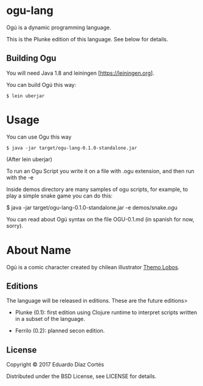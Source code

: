 # ogu-lang

Ogú is a dynamic programming language.

This is the Plunke edition of this language. See below for details.

## Building Ogu


You will need Java 1.8 and leiningen [https://leiningen.org].

You can build Ogú this way:

    $ lein uberjar
    
# Usage
    
You can use Ogu this way
    
    $ java -jar target/ogu-lang-0.1.0-standalone.jar
    
(After lein uberjar)
    
To run an Ogu Script you write it on a file with .ogu extension, and then run with the -e

Inside demos directory are many samples of ogu scripts, for example, to play a simple snake game you can do this:
   
   $ java -jar target/ogu-lang-0.1.0-standalone.jar -e demos/snake.ogu
    
You can read about Ogú syntax on the file OGU-0.1.md (in spanish for now, sorry). 

# About Name
     
Ogú is a comic character created by chilean illustrator [Themo Lobos](https://en.wikipedia.org/wiki/Themo_Lobos).

## Editions

The language will be released in editions.
These are the future editions>

- Plunke (0.1): first edition using Clojure runtime to interpret scripts written in a subset of the language.

- Ferrilo (0.2): planned secon edition.

## License

Copyright © 2017 Eduardo Díaz Cortés

Distributed under the BSD License, see LICENSE for details.
